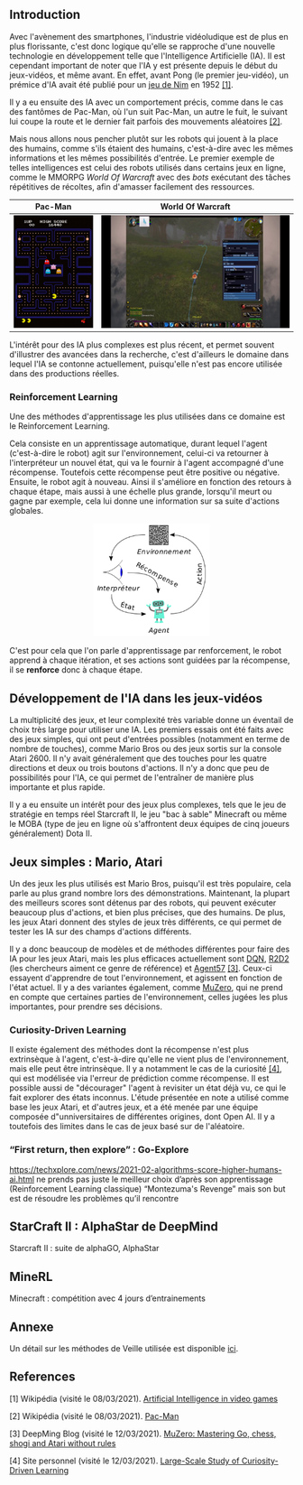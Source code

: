 ## Introduction

Avec l'avènement des smartphones, l'industrie vidéoludique est de plus en plus florissante, c'est donc logique qu'elle se rapproche d'une nouvelle technologie en développement telle que l'Intelligence Artificielle (IA). Il est cependant important de noter que l'IA y est présente depuis le début du jeux-vidéos, et même avant. En effet, avant Pong (le premier jeu-vidéo), un prémice d'IA avait été publié pour un [jeu de Nim](https://fr.wikipedia.org/wiki/Jeux_de_Nim) en 1952 [[1]](#1). 

Il y a eu ensuite des IA avec un comportement précis, comme dans le cas des fantômes de Pac-Man, où l'un suit Pac-Man, un autre le fuit, le suivant lui coupe la route et le dernier fait parfois des mouvements aléatoires [[2]](#2). 

Mais nous allons nous pencher plutôt sur les robots qui jouent à la place des humains, comme s'ils étaient des humains, c'est-à-dire avec les mêmes informations et les mêmes possibilités d'entrée. Le premier exemple de telles intelligences est celui des robots utilisés dans certains jeux en ligne, comme le MMORPG _World Of Warcraft_ avec des _bots_ exécutant des tâches répétitives de récoltes, afin d'amasser facilement des ressources.  

Pac-Man                    |  World Of Warcraft
:-------------------------:|:-------------------------:
<img src="https://raw.githubusercontent.com/julienbronner/Veille_Technologique_IA-JV/main/Images_Synthese/pacman.jpg" height="200" >  | <img src="https://raw.githubusercontent.com/julienbronner/Veille_Technologique_IA-JV/main/Images_Synthese/wow_bot.jpg" height="200" >

L'intérêt pour des IA plus complexes est plus récent, et permet souvent d'illustrer des avancées dans la recherche, c'est d'ailleurs le domaine dans lequel l'IA se contonne actuellement, puisqu'elle n'est pas encore utilisée dans des productions réelles. 

### Reinforcement Learning 

Une des méthodes d'apprentissage les plus utilisées dans ce domaine est le Reinforcement Learning. 

Cela consiste en un apprentissage automatique, durant lequel l'agent (c'est-à-dire le robot) agit sur l'environnement, celui-ci va retourner à l'interpréteur un nouvel état, qui va le fournir à l'agent accompagné d'une récompense. Toutefois cette récompense peut être positive ou négative. Ensuite, le robot agit à nouveau. Ainsi il s'améliore en fonction des retours à chaque étape, mais aussi à une échelle plus grande, lorsqu'il meurt ou gagne par exemple, cela lui donne une information sur sa suite d'actions globales. 

<p align="center">
<img src="https://raw.githubusercontent.com/julienbronner/Veille_Technologique_IA-JV/main/Images_Synthese/reinforcement_learning.png" height="200" style="background-color:white" >
</p>

C'est pour cela que l'on parle d'apprentissage par renforcement, le robot apprend à chaque itération, et ses actions sont guidées par la récompense, il se **renforce** donc à chaque étape.

## Développement de l'IA dans les jeux-vidéos

La multiplicité des jeux, et leur complexité très variable donne un éventail de choix très large pour utiliser une IA. Les premiers essais ont été faits avec des jeux simples, qui ont peut d'entrées possibles (notamment en terme de nombre de touches), comme Mario Bros ou des jeux sortis sur la console Atari 2600. Il n'y avait généralement que des touches pour les quatre directions et deux ou trois boutons d'actions. Il n'y a donc que peu de possibilités pour l'IA, ce qui permet de l'entraîner de manière plus importante et plus rapide. 

Il y a eu ensuite un intérêt pour des jeux plus complexes, tels que le jeu de stratégie en temps réel Starcraft II, le jeu "bac à sable" Minecraft ou même le MOBA (type de jeu en ligne où s'affrontent deux équipes de cinq joueurs généralement) Dota II. 

<!-- séparer les parties par ordre chronologique de jeu, d'algorithme, ou alors tri par type d'algorithme, ou par compléxité de jeu -->

## Jeux simples : Mario, Atari

Un des jeux les plus utilisés est Mario Bros, puisqu'il est très populaire, cela parle au plus grand nombre lors des démonstrations. Maintenant, la plupart des meilleurs scores sont détenus par des robots, qui peuvent exécuter beaucoup plus d'actions, et bien plus précises, que des humains. De plus, les jeux Atari donnent des styles de jeux très différents, ce qui permet de tester les IA sur des champs d'actions différents. 

Il y a donc beaucoup de modèles et de méthodes différentes pour faire des IA pour les jeux Atari, mais les plus efficaces actuellement sont [DQN](https://www.nature.com/articles/nature14236), [R2D2](https://openreview.net/forum?id=r1lyTjAqYX) (les chercheurs aiment ce genre de référence) et [Agent57](https://arxiv.org/abs/2003.13350) [[3]](#3). Ceux-ci essayent d'apprendre de tout l'environnement, et agissent en fonction de l'état actuel. Il y a des variantes également, comme [MuZero](https://deepmind.com/blog/article/muzero-mastering-go-chess-shogi-and-atari-without-rules), qui ne prend en compte que certaines parties de l'environnement, celles jugées les plus importantes, pour prendre ses décisions. 

### Curiosity-Driven Learning

Il existe également des méthodes dont la récompense n'est plus extrinsèque à l'agent, c'est-à-dire qu'elle ne vient plus de l'environnement, mais elle peut être intrinsèque. Il y a notamment le cas de la curiosité [[4]](#4), qui est modélisée via l'erreur de prédiction comme récompense. Il est possible aussi de "décourager" l'agent à revisiter un état déjà vu, ce qui le fait explorer des états inconnus. L'étude présentée en note a utilisé comme base les jeux Atari, et d'autres jeux, et a été menée par une équipe composée d"unniversitaires de différentes origines, dont Open AI. Il y a toutefois des limites dans le cas de jeux basé sur de l'aléatoire. 

### “First return, then explore” : Go-Explore
https://techxplore.com/news/2021-02-algorithms-score-higher-humans-ai.html 
ne prends pas juste le meilleur choix d’après son apprentissage (Reinforcement Learning classique)
“Montezuma's Revenge”
mais son but est de résoudre les problèmes qu’il rencontre


## StarCraft II : AlphaStar de DeepMind
Starcraft II : suite de alphaGO, AlphaStar

## MineRL
Minecraft : compétition avec 4 jours d’entrainements

## Annexe

Un détail sur les méthodes de Veille utilisée est disponible [ici](https://github.com/julienbronner/Veille_Technologique_IA-JV/blob/main/Rapport_Methodologique_Veille_IA_JV.pdf). 

## References
<a id="1">[1]</a> 
Wikipédia (visité le 08/03/2021).
[Artificial Intelligence in video games](https://en.wikipedia.org/wiki/Artificial_intelligence_in_video_games)

<a id="2">[2]</a> 
Wikipédia (visité le 08/03/2021).
[Pac-Man](https://fr.wikipedia.org/wiki/Pac-Man#Personnages)

<a id="3">[3]</a> 
DeepMing Blog (visité le 12/03/2021).
[MuZero: Mastering Go, chess, shogi and Atari without rules](https://deepmind.com/blog/article/muzero-mastering-go-chess-shogi-and-atari-without-rules)

<a id="4">[4]</a> 
Site personnel (visité le 12/03/2021).
[Large-Scale Study of Curiosity-Driven Learning](https://pathak22.github.io/large-scale-curiosity/)
